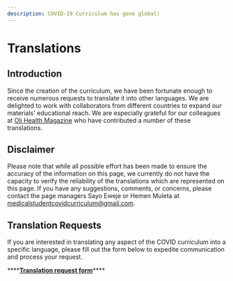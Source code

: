 ```yaml
---
description: COVID-19 Curriculum has gone global!
---
```


# Translations

## Introduction

Since the creation of the curriculum, we have been fortunate enough to receive numerous requests to translate it into other languages.  We are delighted to work with collaborators from different countries to expand our materials' educational reach.  We are especially grateful for our colleagues at [Oli Health Magazine](https://www.olihealthmagazine.com/covid19/homepage) who have contributed a number of these translations.

## Disclaimer

Please note that while all possible effort has been made to ensure the accuracy of the information on this page, we currently do not have the capacity to verify the reliability of the translations which are represented on this page. If you have any suggestions, comments, or concerns, please contact the page managers Sayo Eweje or Hemen Muleta at medicalstudentcovidcurriculum@gmail.com.

## Translation Requests

If you are interested in translating any aspect of the COVID curriculum into a specific language, please fill out the form below to expedite communication and process your request.

\*\*\*\*[**Translation request form**](https://docs.google.com/forms/d/e/1FAIpQLSebf7oDeLzp90TmtM6ZIqq_y0QQeXgX1gUC1joDh76QkNQ7qQ/viewform)\*\*\*\*

